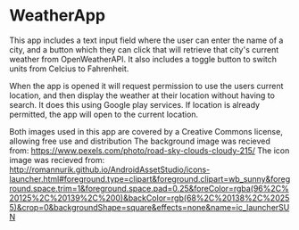 # WeatherApp

This app includes a text input field where the user can enter the name of a city, and a button which
they can click that will retrieve that city's current weather from OpenWeatherAPI. It also includes a toggle button to 
switch units from Celcius to Fahrenheit.  

When the app is opened it will request permission to use the users current location, and then display the 
weather at their location without having to search. It does this using Google play services. If location is already permitted, 
the app will open to the current location. 

Both images used in this app are covered by a Creative Commons license, allowing free use and distribution
The background image was recieved from: https://www.pexels.com/photo/road-sky-clouds-cloudy-215/
The icon image was recieved from: http://romannurik.github.io/AndroidAssetStudio/icons-launcher.html#foreground.type=clipart&foreground.clipart=wb_sunny&foreground.space.trim=1&foreground.space.pad=0.25&foreColor=rgba(96%2C%20125%2C%20139%2C%200)&backColor=rgb(68%2C%20138%2C%20255)&crop=0&backgroundShape=square&effects=none&name=ic_launcherSUN

